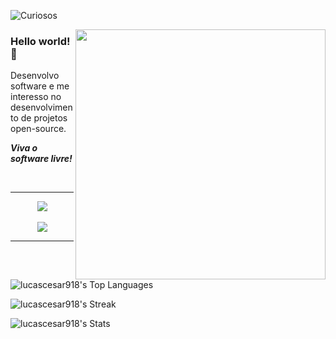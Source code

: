 ![Curiosos](https://visitor-badge.laobi.icu/badge?page_id=lucascesar918.CharalambosIoannou&left_text=Curiosos)

<img align="right" width="400" src="https://steamuserimages-a.akamaihd.net/ugc/941712430418642443/CC99A6D0B773AC668245EAE04E1A0D553F24D1D5/" />

### Hello world! 👋

Desenvolvo software e me interesso no desenvolvimento de projetos open-source.

_**Viva o software livre!**_

<br>

<hr>
<p align="center">
  <a href="https://skillicons.dev">
    <img src="https://skills.thijs.gg/icons?i=cs,dotnet,c,py,php,js,jquery,rust,mysql,vim,git,docker,linux,bash"/>
  </a>
  <br><br>
  <a href="https://shields.io/">
    <img src="https://img.shields.io/badge/NixOS-5277C3?style=for-the-badge&logo=nixos&logoColor=white"/>
  </a>
  </p>

<hr>

![lucascesar918's Top Languages](https://github-readme-stats.vercel.app/api/top-langs/?username=lucascesar918&theme=react&exclude%20repo=dotfiles&hide=css,html,asp.net,javascript,lua,perl,shell,vim%20script&show_icons=true&hide_border=true&layout=donut)

![lucascesar918's Streak](https://github-readme-streak-stats.herokuapp.com/?user=lucascesar918&theme=react&hide_border=true)

![lucascesar918's Stats](https://github-readme-stats.vercel.app/api?username=lucascesar918&theme=react&show_icons=true&hide_border=true&count_private=true)
